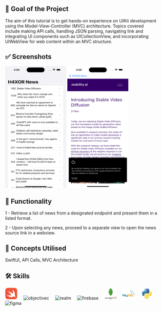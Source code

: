 
## 🎯 Goal of the Project

The aim of this tutorial is to get hands-on experience on UIKit development using the Model-View-Controller (MVC) architecture. Topics covered include making API calls, handling JSON parsing, navigating link and integrating UI components such as UICollectionView, and incorporating UIWebView for web content within an MVC structure.

## ✅ Screenshots
<p align="left">
  <img src="https://github.com/hadiachaudhary10/H4XORNews-SwiftUI/blob/main/Simulator%20Screen%20Shot%20-%20iPhone%2014%20Pro%20Max%20-%202023-11-22%20at%2016.08.55.png" width="200" height="400" />
  <img src="https://github.com/hadiachaudhary10/H4XORNews-SwiftUI/blob/main/Simulator%20Screen%20Shot%20-%20iPhone%2014%20Pro%20Max%20-%202023-11-22%20at%2016.09.07.png" width="200" height="400" />
</p>

## 🚀 Functionality
<p> 1 - Retrieve a list of news from a designated endpoint and present them in a listed format.</p>
<p> 2 - Upon selecting any news, proceed to a separate view to open the news source link in a webview.</p>

## 💯 Concepts Utilised
SwiftUI, API Calls, MVC Architecture

## 🛠 Skills
<p align="left">
  <img src="https://raw.githubusercontent.com/devicons/devicon/master/icons/swift/swift-original.svg" alt="swift" width="40" height="40"/>
  &nbsp; &nbsp;
   <img src="https://www.vectorlogo.zone/logos/apple_objectivec/apple_objectivec-icon.svg" alt="objectivec" width="40" height="40"/>
  &nbsp; &nbsp;
   <img src="https://raw.githubusercontent.com/bestofjs/bestofjs-webui/8665e8c267a0215f3159df28b33c365198101df5/public/logos/realm.svg" alt="realm" width="40" height="40"/>
  &nbsp; &nbsp;
  <img src="https://www.vectorlogo.zone/logos/firebase/firebase-icon.svg" alt="firebase" width="40" height="40"/>
  &nbsp; &nbsp;
  <img src="https://raw.githubusercontent.com/devicons/devicon/master/icons/mongodb/mongodb-original-wordmark.svg" alt="mongodb" width="40" height="40"/>
  &nbsp; &nbsp;
  <img src="https://raw.githubusercontent.com/devicons/devicon/master/icons/mysql/mysql-original-wordmark.svg" alt="mysql" width="40" height="40"/> 
  &nbsp; &nbsp;
  <img src="https://raw.githubusercontent.com/devicons/devicon/master/icons/python/python-original.svg" alt="python" width="40" height="40"/>
  &nbsp; &nbsp;
   <img src="https://www.vectorlogo.zone/logos/figma/figma-icon.svg" alt="figma" width="40" height="40"/> 
  &nbsp; &nbsp;
</p>
